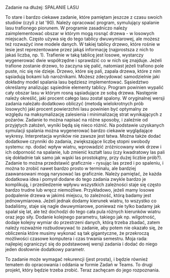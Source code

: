 Zadanie na dłużej: SPALANIE LASU
 
To stare i bardzo ciekawe zadanie, które pamiętam jeszcze z czasu swoich studiów (czyli z lat '90). Należy opracować program, symulujący spalanie lasu trafionego piorunem. W programie zasadniczo należy zaimplementować obszar w którym mogą rosnąć drzewa - w losowych miejscach. Często używa się do tego tablicy dwuwymiarowej, ale możesz też rozważyć inne modele danych. W takiej tablicy drzewo, które rośnie w lesie jest reprezentowane przez jakąś informację (najprostsza z nich to jakaś liczba, np. 1). Trafienie w taką tablicę jest losowe, wystarczy wygenerować dwie współrzędne i sprawdzić co w nich się znajduje. Jeżeli trafione zostanie drzewo, to zaczyna się palić, natomiast jeżeli trafiono pole puste, nic się nie dzieje. Drzewo, które się pali, zapala drzewa, które z nim sąsiadują bokami lub narożnikami. Możesz zdecydować samodzielnie jaki dokładny model spalania lasu będziesz implementować. Sąsiedztwo określamy analizując sąsiednie elementy tablicy. Program powinien wypalić cały obszar lasu w którym rosną sąsiadujące ze sobą drzewa. Następnie należy określić, jaki procent całego lasu został spalony. W oryginalnej wersji zadania należało dodatkowo obliczyć (metodą wielokrotnych prób losowych) jaki procent powierzchni lasu powinien być optymalny ze względu na maksymalizację zalesienia i minimalizację strat wynikających z pożarów. Zadanie to można napisać na różne sposoby, i zależnie od przyjętych założeń, wyniki będą się nieco różnić. Na podstawie uzyskanych symulacji spalania można wygenerować bardzo ciekawie wyglądające wykresy. Interpretacja wyników nie zawsze jest łatwa. Można także dodać dodatkowe czynniki do zadania, zwiększające liczbę stopni swobody systemu: np. dodać wpływ wiatru, wprowadzić zróżnicowany wiek drzew i ich odporność na spalanie, lub zmienić kształt lasu (czy kwadratowy las pali się dokładnie tak samo jak wąski las prostokątny, przy dużej liczbie prób?). Zadanie to można przedstawić graficznie - rysując las przed i po spaleniu, i można to zrobić nawet bardzo prosto w terminalu, ale bardziej zaawansowani mogą narysować las graficznie. Należy pamiętać, że każda dodatkowa idea i pomysł dodane do tego zadania zwykle bardzo je komplikują, i prześledzenie wpływu wszystkich zależności staje się często bardzo trudne lub wręcz niemożliwe. Przykładowo, jeżeli mamy losowe podpalenie drzewa w jakimś miejscu, to zależność, którą badamy jest jednowymiarowa. Jeżeli jednak dodamy kierunek wiatru, to wszystko co badaliśmy, staje się nagle dwuwymiarowe, ponieważ nie tylko badamy jak spalał się lat, ale też dochodzi do tego cała pula różnych kierunków wiatru oraz jego siły. Dodanie kolejnego parametru, takiego jak np. wilgotność, dodaje kolejny wymiar do przestrzeni danych, którą trzeba zbadać, zatem należy rozważnie rozbudowywać to zadanie, aby potem nie okazało się, że obliczenia które musimy wykonać są tak gigantyczne, że przekroczą możliwości czasowe komputera i czas trwania semestru. Moja rada: najlepiej ograniczyć się do podstawowej wersji zadania i dodać do niego jeden dosłownie dodatkowy parametr.
 
To zadanie może wymagać rekurencji (jest prosta), i będzie również tematem do opracowania i oddania w formie Zadań w Teams. To drugi projekt, który będzie trzeba zrobić. Teraz zachęcam do jego rozpoznania.
